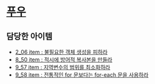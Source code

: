 # [푸우](https://github.com/BGuga)

## 담당한 아이템

- [2_06 item : 불필요한 객체 생성을 피하라](../../내용%20정리/2장/item_06)
- [8_50 item : 적시에 방어적 복사본을 만들라](../../내용%20정리/8장/item_50)
- [9_57 item : 지역변수의 범위를 최소화하라](../../내용%20정리/9장/item_57)
- [9_58 item : 전통적인 for 문보다는 for-each 문을 사용하라](../../내용%20정리/9장/item_58)
